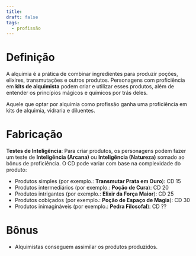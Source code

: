 ```yaml
---
title: 
draft: false
tags:
  - profissão
---
```

# Definição
A alquimia é a prática de combinar ingredientes para produzir poções, elixires, transmutações e outros produtos. Personagens com proficiência em **kits de alquimista** podem criar e utilizar esses produtos, além de entender os princípios mágicos e químicos por trás deles.

Aquele que optar por alquimia como profissão ganha uma proficiência em kits de alquimia, vidraria e diluentes.
# Fabricação
**Testes de Inteligência**: Para criar produtos, os personagens podem fazer um teste de **Inteligência (Arcana)** ou **Inteligência (Natureza)** somado ao bônus de proficiência. O CD pode variar com base na complexidade do produto:
- Produtos simples (por exemplo.: **Transmutar Prata em Ouro**): CD 15
- Produtos intermediários (por exemplo.: **Poção de Cura**): CD 20
- Produtos intrigantes (por exemplo.: **Elixir da Força Maior**): CD 25
- Produtos cobiçados (por exemplo.: **Poção de Espaço de Magia**): CD 30
- Produtos inimagináveis (por exemplo.: **Pedra Filosofal**): CD ??
# Bônus
- Alquimistas conseguem assimilar os produtos produzidos.